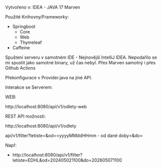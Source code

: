 
Vytvořeno v: IDEA - JAVA 17 Marven

Použité Knihovny/Frameworky: 
- Springboot
    - Core
    - Web
    - Thymeleaf
- Caffeine

Spuštení serveru v samotném IDE - Nejnovější IntelliJ IDEA. Nepodařilo se mi spustit jako samotné binary, už čas nebyl. Přes Marven samotný i přes Github Actions

Překonfigurace v Provider.java na jiné API.

Interakce se Serverem:

WEB:

http://localhost:8080/api/v1/odlety-web

REST API možnosti:

http://localhost:8080/api/v1/odlety

api/v1/filter?letiste=<letkod>&od=<yyyyMMddHHmm - od dané doby>&do=<yyyyMMddHHmm po dobu>

Např:
- http://localhost:8080/api/v1/filter?letiste=EDHL&od=202405021100&do=202605071100
